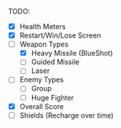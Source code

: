 TODO:

- [X] Health Meters
- [X] Restart/Win/Lose Screen
- [ ] Weapon Types
  - [X] Heavy Missile (BlueShot)
  - [ ] Guided Missile
  - [ ] Laser
- [ ] Enemy Types
  - [ ] Group
  - [ ] Huge Fighter
- [X] Overall Score
- [ ] Shields (Recharge over time)
